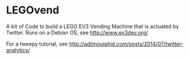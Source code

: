 # LEGOvend
A bit of Code to build a LEGO EV3 Vending Machine that is actuated by Twitter. 
Runs on a Debian OS, see http://www.ev3dev.org/

For a tweepy tutorial, see http://adilmoujahid.com/posts/2014/07/twitter-analytics/
